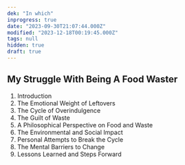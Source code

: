 ```yaml
---
dek: "In which"
inprogress: true
date: "2023-09-30T21:07:44.000Z"
modified: "2023-12-18T00:19:45.000Z"
tags: null
hidden: true
draft: true
---
```

## My Struggle With Being A Food Waster

1. Introduction
2. The Emotional Weight of Leftovers
3. The Cycle of Overindulgence
4. The Guilt of Waste
5. A Philosophical Perspective on Food and Waste
6. The Environmental and Social Impact
7. Personal Attempts to Break the Cycle
8. The Mental Barriers to Change
9. Lessons Learned and Steps Forward
